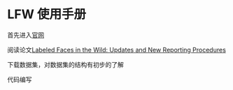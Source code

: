 # LFW 使用手册
首先进入[官网](http://vis-www.cs.umass.edu/lfw/index.html) 

阅读论文[Labeled Faces in the Wild: Updates and New Reporting Procedures](http://vis-www.cs.umass.edu/lfw/lfw_update.pdf)

下载数据集，对数据集的结构有初步的了解

代码编写
